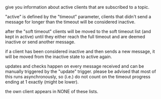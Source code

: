 give you information about active clients that are subscribed to a topic.

"active" is defined by the "timeout" parameter, clients that didn't send a message for longer than the timeout will be considered inactive.

after the "soft timeout" clients will be moved to the soft timeout list (and kept in active) until they either reach the full timeout and are deemed inactive or send another message.

if a client has been considered inactive and then sends a new message, it will be moved from the inactive state to active again.

updates and checks happen on every message received and can be manually triggered by the "update" trigger. please be advised that most of this runs asynchronously, so (i.e.) do not count on the timeout progress ending at 1 exactly (might be lower).

the own client appears in NONE of these lists.